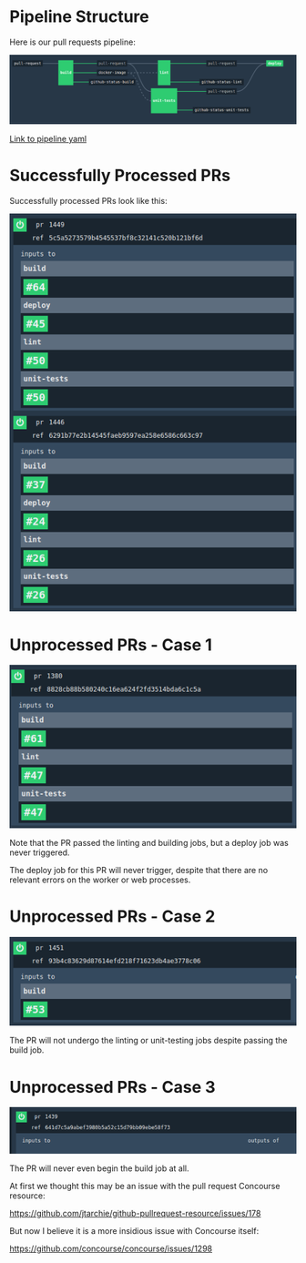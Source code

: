 # Pipeline Structure
Here is our pull requests pipeline:

![ss1](/ss1.png?raw=true)

[Link to pipeline yaml](/pipeline-pull-requests.yaml)

# Successfully Processed PRs

Successfully processed PRs look like this:

![ss2](/ss2.png?raw=true)

# Unprocessed PRs - Case 1

![ss3](/ss3.png?raw=true)

Note that the PR passed the linting and building jobs, but a deploy
job was never triggered.

The deploy job for this PR will never trigger, despite that there are no
relevant errors on the worker or web processes.

# Unprocessed PRs - Case 2

![ss4](/ss4.png?raw=true)

The PR will not undergo the linting or unit-testing jobs despite passing the
build job.

# Unprocessed PRs - Case 3

![ss5](/ss5.png?raw=true)

The PR will never even begin the build job at all.

At first we thought this may be an issue with the pull request Concourse resource:

https://github.com/jtarchie/github-pullrequest-resource/issues/178

But now I believe it is a more insidious issue with Concourse itself:

https://github.com/concourse/concourse/issues/1298

